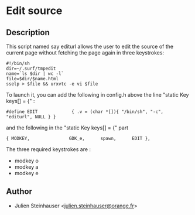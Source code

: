 Edit source
===========

Description
-----------

This script named say editurl allows the user to edit the source of the current page without fetching the page again
in three keystrokes:

	#!/bin/sh  
	dir=~/.surf/tmpedit  
	name=`ls $dir | wc -l`  
	file=$dir/$name.html  
	sselp > $file && urxvtc -e vi $file  

To launch it, you can add the following in config.h above the line "static Key keys[] = {" :

	#define EDIT             { .v = (char *[]){ "/bin/sh", "-c", "editurl", NULL } }

and the following in the "static Key keys[] = {" part  

	{ MODKEY,               GDK_e,      spawn,      EDIT },

The three required keystrokes are :  
* modkey o  
* modkey a  
* modkey e  


Author
------

- Julien Steinhauser <[julien.steinhauser@orange.fr](mailto:julien.steinhauser@orange.fr)>
